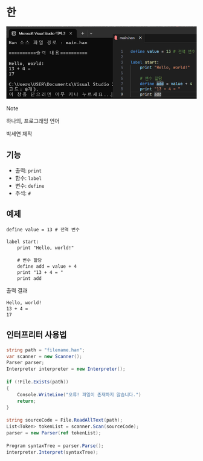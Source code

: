 # 한
 ![intro](https://github.com/Luigi38/Han/blob/main/test.png?raw=true)
 > [!NOTE]
 > 하나의, 프로그래밍 언어
> 
박세연 제작

## 기능
- 출력: `print`
- 함수: `label`
- 변수: `define`
- 주석: `#`

## 예제
```rpy
define value = 13 # 전역 변수

label start:
    print "Hello, world!"
    
    # 변수 할당
    define add = value + 4
    print "13 + 4 = "
    print add
```

출력 결과
```
Hello, world!
13 + 4 = 
17
```

## 인터프리터 사용법
```c#
string path = "filename.han";
var scanner = new Scanner();
Parser parser;
Interpreter interpreter = new Interpreter();

if (!File.Exists(path))
{
    Console.WriteLine("오류! 파일이 존재하지 않습니다.")
    return;
}

string sourceCode = File.ReadAllText(path);
List<Token> tokenList = scanner.Scan(sourceCode);
parser = new Parser(ref tokenList);

Program syntaxTree = parser.Parse();
interpreter.Interpret(syntaxTree);
```
